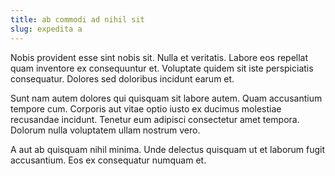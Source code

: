 ```yaml
---
title: ab commodi ad nihil sit
slug: expedita a
---
```


Nobis provident esse sint nobis sit. Nulla et veritatis. Labore eos repellat quam inventore ex consequuntur et. Voluptate quidem sit iste perspiciatis consequatur. Dolores sed doloribus incidunt earum et.

Sunt nam autem dolores qui quisquam sit labore autem. Quam accusantium tempore cum. Corporis aut vitae optio iusto ex ducimus molestiae recusandae incidunt. Tenetur eum adipisci consectetur amet tempora. Dolorum nulla voluptatem ullam nostrum vero.

A aut ab quisquam nihil minima. Unde delectus quisquam ut et laborum fugit accusantium. Eos ex consequatur numquam et.
